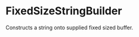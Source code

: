 FixedSizeStringBuilder
======================

Constructs a string onto supplied fixed sized buffer.